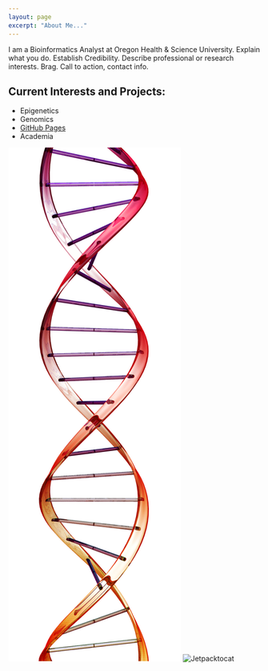 ```yaml
---
layout: page
excerpt: "About Me..."
---
```


I am a Bioinformatics Analyst at Oregon Health & Science University.
Explain what you do. Establish Credibility. Describe professional or research interests. Brag.
Call to action, contact info.

## Current Interests and Projects:

- Epigenetics
- Genomics
- [GitHub Pages](http://laderast.github.io)
- Academia

![this is an image](images/bio-photo.jpg)
![Jetpacktocat](https://octodex.github.com/images/jetpacktocat.png)
